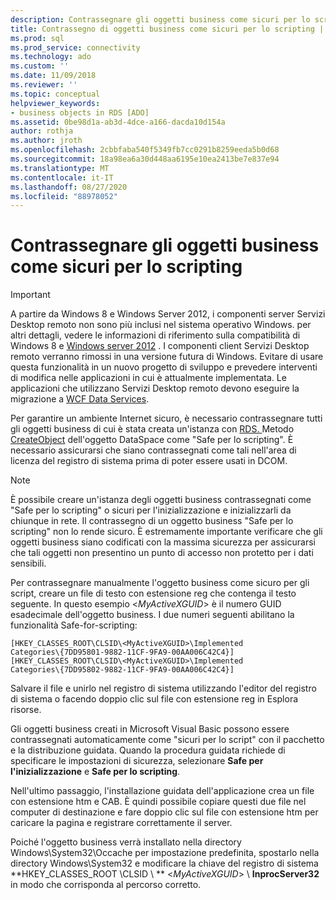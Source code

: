 ```yaml
---
description: Contrassegnare gli oggetti business come sicuri per lo scripting
title: Contrassegno di oggetti business come sicuri per lo scripting | Microsoft Docs
ms.prod: sql
ms.prod_service: connectivity
ms.technology: ado
ms.custom: ''
ms.date: 11/09/2018
ms.reviewer: ''
ms.topic: conceptual
helpviewer_keywords:
- business objects in RDS [ADO]
ms.assetid: 0be98d1a-ab3d-4dce-a166-dacda10d154a
author: rothja
ms.author: jroth
ms.openlocfilehash: 2cbbfaba540f5349fb7cc0291b8259eeda5b0d68
ms.sourcegitcommit: 18a98ea6a30d448aa6195e10ea2413be7e837e94
ms.translationtype: MT
ms.contentlocale: it-IT
ms.lasthandoff: 08/27/2020
ms.locfileid: "88978052"
---
```

# <a name="marking-business-objects-as-safe-for-scripting"></a>Contrassegnare gli oggetti business come sicuri per lo scripting
> [!IMPORTANT]
>  A partire da Windows 8 e Windows Server 2012, i componenti server Servizi Desktop remoto non sono più inclusi nel sistema operativo Windows. per altri dettagli, vedere le informazioni di riferimento sulla compatibilità di Windows 8 e [Windows server 2012](https://www.microsoft.com/download/details.aspx?id=27416) . I componenti client Servizi Desktop remoto verranno rimossi in una versione futura di Windows. Evitare di usare questa funzionalità in un nuovo progetto di sviluppo e prevedere interventi di modifica nelle applicazioni in cui è attualmente implementata. Le applicazioni che utilizzano Servizi Desktop remoto devono eseguire la migrazione a [WCF Data Services](https://go.microsoft.com/fwlink/?LinkId=199565).  
  
 Per garantire un ambiente Internet sicuro, è necessario contrassegnare tutti gli oggetti business di cui è stata creata un'istanza con [RDS. ](../../reference/rds-api/dataspace-object-rds.md) Metodo [CreateObject](../../reference/rds-api/createobject-method-rds.md) dell'oggetto DataSpace come "Safe per lo scripting". È necessario assicurarsi che siano contrassegnati come tali nell'area di licenza del registro di sistema prima di poter essere usati in DCOM.  
  
> [!NOTE]
>  È possibile creare un'istanza degli oggetti business contrassegnati come "Safe per lo scripting" o sicuri per l'inizializzazione e inizializzarli da chiunque in rete. Il contrassegno di un oggetto business "Safe per lo scripting" non lo rende sicuro. È estremamente importante verificare che gli oggetti business siano codificati con la massima sicurezza per assicurarsi che tali oggetti non presentino un punto di accesso non protetto per i dati sensibili.  
  
 Per contrassegnare manualmente l'oggetto business come sicuro per gli script, creare un file di testo con estensione reg che contenga il testo seguente. In questo esempio \<*MyActiveXGUID*> è il numero GUID esadecimale dell'oggetto business. I due numeri seguenti abilitano la funzionalità Safe-for-scripting:  
  
```console
[HKEY_CLASSES_ROOT\CLSID\<MyActiveXGUID>\Implemented   
Categories\{7DD95801-9882-11CF-9FA9-00AA006C42C4}]  
[HKEY_CLASSES_ROOT\CLSID\<MyActiveXGUID>\Implemented   
Categories\{7DD95802-9882-11CF-9FA9-00AA006C42C4}]  
```  
  
 Salvare il file e unirlo nel registro di sistema utilizzando l'editor del registro di sistema o facendo doppio clic sul file con estensione reg in Esplora risorse.  
  
 Gli oggetti business creati in Microsoft Visual Basic possono essere contrassegnati automaticamente come "sicuri per lo script" con il pacchetto e la distribuzione guidata. Quando la procedura guidata richiede di specificare le impostazioni di sicurezza, selezionare **Safe per l'inizializzazione** e **Safe per lo scripting**.  
  
 Nell'ultimo passaggio, l'installazione guidata dell'applicazione crea un file con estensione htm e CAB. È quindi possibile copiare questi due file nel computer di destinazione e fare doppio clic sul file con estensione htm per caricare la pagina e registrare correttamente il server.  
  
 Poiché l'oggetto business verrà installato nella directory Windows\System32\Occache per impostazione predefinita, spostarlo nella directory Windows\System32 e modificare la chiave del registro di sistema **HKEY_CLASSES_ROOT \CLSID \\ ** \<*MyActiveXGUID*> \\ **InprocServer32** in modo che corrisponda al percorso corretto.